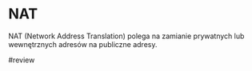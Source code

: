 # NAT
NAT (Network Address Translation) polega na zamianie prywatnych lub wewnętrznych adresów na publiczne adresy. 

#review